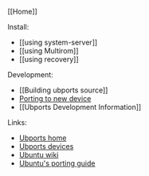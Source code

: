 [[Home]]

Install:
* [[using system-server]]
* [[using Multirom]]
* [[using recovery]]

Development:
* [[Building ubports source]]
* [Porting to new device](https://developer.ubuntu.com/en/phone/devices/porting-new-device/)
* [[Ubports Development Information]]

Links:
* [Ubports home](https://ubports.com)
* [Ubports devices](https://devices.ubports.com)
* [Ubuntu wiki](https://wiki.ubuntu.com/Touch)
* [Ubuntu's porting guide](https://developer.ubuntu.com/en/start/ubuntu-for-devices/porting-new-device/)